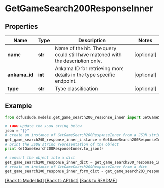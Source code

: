 # GetGameSearch200ResponseInner


## Properties
Name | Type | Description | Notes
------------ | ------------- | ------------- | -------------
**name** | **str** | Name of the hit. The query could still have matched with the description only. | [optional] 
**ankama_id** | **int** | Ankama ID for retrieving more details in the type specific endpoint. | [optional] 
**type** | **str** | Type classification | [optional] 

## Example

```python
from dofusdude.models.get_game_search200_response_inner import GetGameSearch200ResponseInner

# TODO update the JSON string below
json = "{}"
# create an instance of GetGameSearch200ResponseInner from a JSON string
get_game_search200_response_inner_instance = GetGameSearch200ResponseInner.from_json(json)
# print the JSON string representation of the object
print GetGameSearch200ResponseInner.to_json()

# convert the object into a dict
get_game_search200_response_inner_dict = get_game_search200_response_inner_instance.to_dict()
# create an instance of GetGameSearch200ResponseInner from a dict
get_game_search200_response_inner_form_dict = get_game_search200_response_inner.from_dict(get_game_search200_response_inner_dict)
```
[[Back to Model list]](../README.md#documentation-for-models) [[Back to API list]](../README.md#documentation-for-api-endpoints) [[Back to README]](../README.md)


